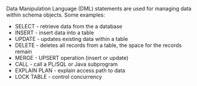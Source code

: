 
Data Manipulation Language (DML) statements are used for managing data within schema objects. Some examples:

- SELECT - retrieve data from the a database
- INSERT - insert data into a table
- UPDATE - updates existing data within a table
- DELETE - deletes all records from a table, the space for the records remain
- MERGE - UPSERT operation (insert or update)
- CALL - call a PL/SQL or Java subprogram
- EXPLAIN PLAN - explain access path to data
- LOCK TABLE - control concurrency